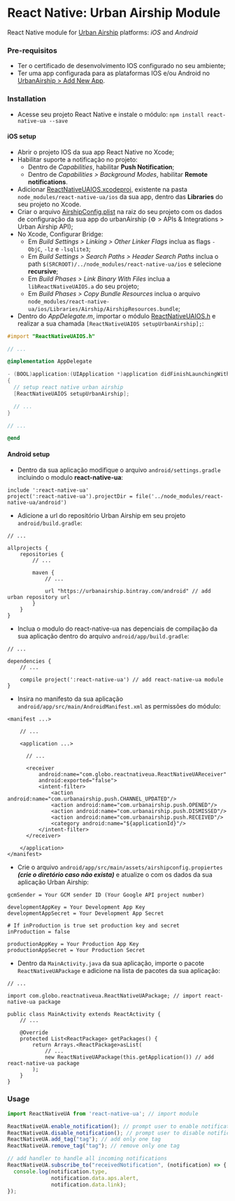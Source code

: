 # React Native: Urban Airship Module

React Native module for [Urban Airship](http://docs.urbanairship.com) platforms: *iOS* and *Android*

### Pre-requisitos
- Ter o certificado de desenvolvimento IOS configurado no seu ambiente;
- Ter uma app configurada para as plataformas IOS e/ou Android no [UrbanAirship > Add New App](https://go.urbanairship.com/apps/new/).

### Installation
- Acesse seu projeto React Native e instale o módulo: `npm install react-native-ua --save`

#### iOS setup
- Abrir o projeto IOS da sua app React Native no Xcode;
- Habilitar suporte a notificação no projeto:
  - Dentro de *Capabilities*, habilitar **Push Notification**;
  - Dentro de *Capabilities > Background Modes*, habilitar **Remote notifications**.
- Adicionar [ReactNativeUAIOS.xcodeproj](https://github.com/globocom/react-native-ua/tree/master/ios/ReactNativeUAIOS.xcodeproj), existente na pasta `node_modules/react-native-ua/ios` da sua app, dentro das **Libraries** do seu projeto no Xcode.
- Criar o arquivo [AirshipConfig.plist](https://github.com/globocom/react-native-ua/blob/master/ios/AirshipConfig.plist) na raiz do seu projeto com os dados de configuração da sua app do urbanAirship (⚙ > APIs & Integrations > Urban Airship API);
- No Xcode, Configurar Bridge:
  - Em *Build Settings > Linking > Other Linker Flags* inclua as flags `-ObjC`, `-lz` e `-lsqlite3`;
  - Em *Build Settings > Search Paths > Header Search Paths* inclua o path `$(SRCROOT)/../node_modules/react-native-ua/ios` e selecione **recursive**;
  - Em *Build Phases > Link Binary With Files* inclua a `libReactNativeUAIOS.a` do seu projeto;
  - Em *Build Phases > Copy Bundle Resources* inclua o arquivo `node_modules/react-native-ua/ios/Libraries/Airship/AirshipResources.bundle`;
- Dentro do *AppDelegate.m*, importar o módulo [ReactNativeUAIOS.h](https://github.com/globocom/react-native-ua/blob/master/ios/ReactNativeUAIOS.h) e realizar a sua chamada `[ReactNativeUAIOS setupUrbanAirship];`:

```objective-c
#import "ReactNativeUAIOS.h"

// ...

@implementation AppDelegate

- (BOOL)application:(UIApplication *)application didFinishLaunchingWithOptions:(NSDictionary *)launchOptions
{
  // setup react native urban airship
  [ReactNativeUAIOS setupUrbanAirship];

  // ...
}

// ...

@end
```

#### Android setup
- Dentro da sua aplicação modifique o arquivo `android/settings.gradle` incluindo o modulo **react-native-ua**:

```
include ':react-native-ua'
project(':react-native-ua').projectDir = file('../node_modules/react-native-ua/android')
```
- Adicione a url do repositório Urban Airship em seu projeto `android/build.gradle`:

```
// ...

allprojects {
    repositories {
        // ...

        maven {
            // ...

            url "https://urbanairship.bintray.com/android" // add urban repository url
        }
    }
}
```
- Inclua o modulo do react-native-ua nas depenciais de compilação da sua aplicação dentro do arquivo `android/app/build.gradle`:
```
// ...

dependencies {
    // ...

    compile project(':react-native-ua') // add react-native-ua module
}
```
- Insira no manifesto da sua aplicação `android/app/src/main/AndroidManifest.xml` as permissões do módulo:
```
<manifest ...>

    // ...

    <application ...>

      // ...

      <receiver
          android:name="com.globo.reactnativeua.ReactNativeUAReceiver"
          android:exported="false">
          <intent-filter>
              <action android:name="com.urbanairship.push.CHANNEL_UPDATED"/>
              <action android:name="com.urbanairship.push.OPENED"/>
              <action android:name="com.urbanairship.push.DISMISSED"/>
              <action android:name="com.urbanairship.push.RECEIVED"/>
              <category android:name="${applicationId}"/>
          </intent-filter>
      </receiver>

    </application>
</manifest>
```
- Crie o arquivo `android/app/src/main/assets/airshipconfig.propiertes` ***(crie o diretório caso não exista)*** e atualize o com os dados da sua aplicação Urban Airship:
```
gcmSender = Your GCM sender ID (Your Google API project number)

developmentAppKey = Your Development App Key
developmentAppSecret = Your Development App Secret

# If inProduction is true set production key and secret
inProduction = false

productionAppKey = Your Production App Key
productionAppSecret = Your Production Secret
```
- Dentro da `MainActivity.java` da sua aplicação, importe o pacote `ReactNativeUAPackage` e adicione na lista de pacotes da sua aplicação:
```
// ...

import com.globo.reactnativeua.ReactNativeUAPackage; // import react-native-ua package

public class MainActivity extends ReactActivity {
    // ...

    @Override
    protected List<ReactPackage> getPackages() {
        return Arrays.<ReactPackage>asList(
            // ...
            new ReactNativeUAPackage(this.getApplication()) // add react-native-ua package
        );
    }
}

```

### Usage

``` javascript
import ReactNativeUA from 'react-native-ua'; // import module

ReactNativeUA.enable_notification(); // prompt user to enable notification
ReactNativeUA.disable_notification(); // prompt user to disable notification
ReactNativeUA.add_tag("tag"); // add only one tag
ReactNativeUA.remove_tag("tag"); // remove only one tag

// add handler to handle all incoming notifications
ReactNativeUA.subscribe_to("receivedNotification", (notification) => {
  console.log(notification.type,
              notification.data.aps.alert,
              notification.data.link);
});
```
